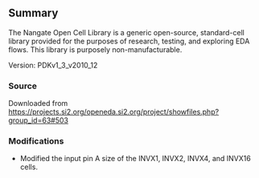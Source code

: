 ## Summary
The Nangate Open Cell Library is a generic open-source, standard-cell library
provided for the purposes of research, testing, and exploring EDA flows. This 
library is purposely non-manufacturable.

Version: PDKv1_3_v2010_12

### Source
Downloaded from https://projects.si2.org/openeda.si2.org/project/showfiles.php?group_id=63#503

### Modifications
- Modified the input pin A size of the INVX1, INVX2, INVX4, and INVX16 cells.
